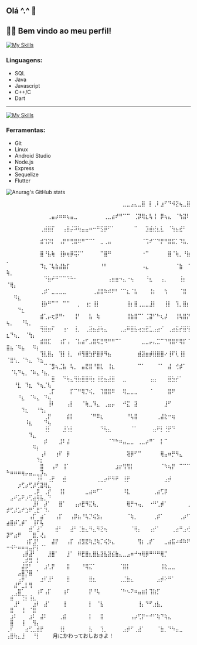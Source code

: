 ## Olá ^.^ 👋

## 👨‍💻 Bem vindo ao meu perfil!

[![My Skills](https://skillicons.dev/icons?i=mysql,java,js,c,cpp,dart&perline=6)](https://skillicons.dev)
### Linguagens:
- SQL
- Java
- Javascript
- C++/C
- Dart
---
[![My Skills](https://skillicons.dev/icons?i=git,linux,androidstudio,nodejs,flutter&perline=6)](https://skillicons.dev)
### Ferramentas:
- Git
- Linux
- Android Studio
- Node.js
- Express
- Sequelize
- Flutter

![Anurag's GitHub stats](https://github-readme-stats.vercel.app/api?username=anuraghazra&hide=contribs,prs)

⠀⠀⠀⠀⠀⠀⠀⠀⠀⠀⠀⠀⠀⠀⠀⠀⠀⠀⠀⠀⠀⠀⠀⠀⠀⠀⠀⠀⠀⠀⠀⣀⣀⣠⣄⣀⣿⠀⡇⢀⠇⣰⠋⠙⠺⣝⢦⣀⣿⠀⠀⠀⠀⠀⠀⠀⠀⠀⠀⠀⠀
⠀⠀⠀⠀⠀⠀⠀⠀⠀⠀⠀⢀⣤⡴⠶⠶⢦⣤⣀⠀⠀⠀⠀⠀⠀⠀⢀⣀⣴⠞⠛⠉⠉⠀⢈⡽⢿⣆⢧⢸⠀⡿⢦⣄⠀⠈⢳⣽⠇⠀⠀⠀⠀⠀⠀⠀⠀⠀⠀⠀⠀
⠀⠀⠀⠀⠀⠀⠀⠀⠀⢀⣾⣿⡏⠀⠀⢠⣿⡬⠽⢷⣤⣤⠶⠒⠛⣫⡿⠋⠁⠀⠀⠀⠀⠀⠉⠀⠀⣹⣾⣞⣆⣇⠀⠈⢳⣦⣞⠃⠀⠀⠀⠀⠀⠀⠀⠀⠀⠀⠀⠀⠀
⠀⠀⠀⠀⠀⠀⠀⠀⠀⣾⢹⡽⡇⠀⢠⡟⠛⢛⣿⠿⠛⠉⠉⠁⠀⣀⢀⣤⠀⠀⠀⠀⠀⠀⠀⠀⠈⢩⠞⠉⠙⡟⠛⣿⣯⡁⠹⣧⡀⠀⠀⠀⠀⠀⠀⠀⠀⠀⠀⠀⠀
⠀⠀⠀⠀⠀⠀⠀⠀⠀⣿⠘⣧⢷⠀⢸⡷⢶⡿⢭⠍⠁⠀⠀⠀⠀⠉⣿⠛⠀⠀⠀⠀⠀⠀⠀⠀⠐⠉⠀⠀⠀⠀⠀⣿⠈⢷⡀⠘⣷⡀⠀⠀⠀⠀⠀⠀⠀⠀⠀⠀⠀
⠀⠀⠀⠀⠀⠀⠀⠀⠀⠹⣆⠈⢧⣷⣼⣷⡏⠀⠀⠀⠀⠀⠀⠀⠀⠘⠃⠀⠀⠀⠀⠀⠀⠀⠀⠀⠠⣄⠀⠀⠀⠀⠀⠀⠀⠈⣷⠀⠈⢷⡀⠀⠀⠀⠀⠀⠀⠀⠀⠀⠀
⠀⠀⠀⠀⠀⠀⠀⠀⠀⠀⠙⣷⠞⠛⠉⠉⠙⠓⠂⠀⠀⠀⠀⠀⠀⠀⠀⢠⣶⣶⠲⣄⠐⢦⠀⠀⠀⠘⣆⠀⠀⢠⡀⠀⠀⠀⢸⡆⠀⠈⢿⡄⠀⠀⠀⠀⠀⠀⠀⠀⠀
⠀⠀⠀⠀⠀⠀⠀⠀⠀⢀⡾⠁⣀⣀⣀⣀⠀⠀⠀⠀⠀⠀⠀⢀⣼⣿⠷⠾⠟⠃⠈⠉⣆⠈⣧⠀⠀⠀⢸⡆⠀⠀⢳⠀⠀⠀⠈⣿⠀⠀⠀⠻⣆⠀⠀⠀⠀⠀⠀⠀⠀
⠀⠀⠀⠀⠀⠀⠀⠀⠀⢸⡷⠛⠉⠉⠀⠉⠉⠀⠀⡀⠀⢰⡂⢸⡇⠀⠀⠀⠀⠀⠀⠀⢸⡆⣿⢀⣀⣀⣸⡇⠀⠀⢸⡇⠀⢹⡀⣿⡆⠀⠀⠀⠙⣆⠀⠀⠀⠀⠀⠀⠀
⠀⠀⠀⠀⠀⠀⠀⠀⠀⣾⢁⡤⢖⡿⠛⠂⠀⠀⢸⠃⠀⠀⣧⠀⢷⠀⠀⠀⠀⠀⠀⠀⢸⣷⣿⠉⠁⢈⣽⠋⠓⢆⡼⠀⠀⢸⢧⣿⡝⢦⡀⠀⠀⠘⢧⡀⠀⠀⠀⠀⠀
⠀⠀⠀⠀⠀⠀⠀⠀⠀⢻⣿⣶⠏⠀⠀⢰⠂⠀⢸⡀⠀⢀⣽⣦⣼⢷⣄⠀⠀⠀⢀⣠⠿⣿⣧⢴⣲⣟⣁⣠⣴⠊⠀⢀⣴⣯⡞⣿⢻⣆⠙⢦⡀⠀⠈⢳⡄⠀⠀⠀⠀
⠀⠀⠀⠀⠀⠀⠀⠀⠀⣾⣿⣏⠀⠀⢰⡏⢠⠀⠈⣧⣴⠋⣠⣿⢯⣛⠻⠛⠛⠉⠁⠀⠀⠀⠀⠀⣀⣀⡤⣄⣉⠉⠙⢻⣿⠟⢿⡏⠈⣿⣦⠈⠻⣦⠀⠀⠻⡆⠀⠀⠀
⠀⠀⠀⠀⠀⠀⠀⠀⠀⢹⣇⣿⡄⠀⢹⡇⢸⡀⠀⠾⢻⣿⣳⡟⣿⡿⠻⣦⠀⠀⠀⠀⠀⠀⠀⣾⣽⣶⡾⣿⣿⣿⠔⢸⠏⢇⢸⡇⠀⠈⣿⢣⡀⠈⠳⣄⠀⠹⣦⠀⠀
⠀⠀⠀⠀⠀⠀⠀⠀⠀⠀⠉⠈⣻⢦⣈⣧⠀⢧⡀⠀⣤⣟⣿⠘⣿⣇⠀⢸⣆⠀⠀⠀⠀⠀⠀⠉⠁⠀⠀⠀⠈⠁⠀⣼⠀⢚⡾⠁⠀⠀⠈⢧⠙⢦⡀⠈⠷⣄⠘⣦⡀
⠀⠀⠀⠀⠀⠀⠀⠀⠀⠀⠀⠀⣿⠀⠀⠙⢷⣄⢻⣷⣿⣿⢿⡆⢸⣟⣦⣼⣿⠀⠀⣀⠀⠀⠀⠀⠀⠀⢠⣤⠀⠀⠀⣿⣳⡞⠁⠀⠀⠀⠀⠘⣇⠀⠹⣆⠀⠙⢦⡈⢧
⠀⠀⠀⠀⠀⠀⠀⠀⠀⠀⠀⢀⡏⠀⠀⠀⠀⡏⠉⠛⢿⡙⢮⡀⠀⢹⣿⣿⠿⠀⠀⢿⣀⣀⣀⠀⠀⠀⠈⠀⠀⠀⠀⣿⠟⠀⠀⠀⠀⠀⠀⠀⠘⣆⠀⠈⠳⣄⠀⠙⢦
⠀⠀⠀⠀⠀⠀⠀⠀⠀⠀⠀⢸⠇⠀⠀⠀⢠⡇⠀⠀⠈⢷⣀⠹⣄⠀⢀⣤⡤⠀⠀⠚⣍⠀⣽⠀⠀⠀⠀⠀⠀⠀⣸⠋⠀⠀⠀⠀⠀⠀⠀⠀⠀⠹⣆⠀⠀⠘⢳⡄⠀
⠀⠀⠀⠀⠀⠀⠀⠀⠀⠀⢀⡟⠀⠀⠀⠀⣾⡇⠀⠀⠀⠀⠈⠛⠿⣆⠀⠀⠀⠀⠀⠀⠘⢧⣿⠀⠀⠀⠀⠀⢀⣼⣗⠒⢶⠀⠀⠀⠀⠀⠀⠀⠀⠀⠸⣆⠀⠀⠀⠙⢦
⠀⠀⠀⠀⠀⠀⠀⠀⠀⠀⢸⡇⠀⠀⠀⣸⢱⡇⠀⠀⠀⠀⠀⠀⠀⠙⢧⣄⠀⠀⠀⠀⠀⠈⠁⠀⠀⠀⠀⣤⠟⡇⢘⡟⠙⠀⠀⠀⠀⠀⠀⠀⠀⠀⠀⠹⣄⠀⠀⠀⠀
⠀⠀⠀⠀⠀⠀⠀⠀⠀⠀⡾⠀⠀⠀⣸⠇⣼⠀⠀⠀⠀⠀⠀⠀⠀⠀⠀⠈⠙⠓⠶⣤⣀⣀⠀⢀⣀⡴⠛⠁⠀⡇⠉⠀⠀⠀⠀⠀⠀⠀⠀⠀⠀⠀⠀⠀⠻⡆⠀⠀⠀
⠀⠀⠀⠀⠀⠀⠀⠀⠀⢠⠇⠀⠀⢰⠏⠀⡿⠀⠀⠀⠀⠀⠀⠀⠀⠀⠀⠀⠀⠀⠀⠀⢽⡿⠋⠉⠀⠀⠀⠀⠀⢿⣤⠶⡛⠻⣄⠀⠀⠀⠀⠀⠀⠀⠀⠀⠀⠹⡆⠀⠀
⠀⠀⠀⠀⠀⠀⠀⠀⠀⣿⠀⠀⢠⠟⠀⢸⠁⠀⠀⠀⠀⠀⠀⠀⠀⠀⠀⠀⠀⣰⡖⢻⢻⡇⠀⠀⠀⠀⠀⠀⠀⠈⠳⢦⡟⠀⠉⠉⠉⠓⠶⠶⠶⢶⡤⣤⣀⣀⡹⣄⠀
⠀⠀⠀⠀⠀⠀⠀⠀⢸⠇⠀⢠⡟⠀⠀⣾⠀⠀⠀⠀⠀⠀⠀⠀⢀⣀⡴⠟⠻⠟⠀⢸⡟⠀⠀⠀⠀⠀⠀⠀⠀⠀⣠⡾⠀⠀⠀⠀⠀⠀⠀⠀⡰⢋⡴⢋⡼⢋⣽⢿⣄
⠀⠀⠀⠀⠀⠀⠀⢀⡿⠀⢀⡞⠀⠀⢸⡇⠀⠀⠀⠀⠀⣀⣴⠶⠋⠁⠀⠀⠀⠀⠀⠸⣇⠀⠀⠀⠀⠀⠀⢀⣴⢋⡿⠀⠀⠀⠀⠀⠀⠀⣠⠞⣡⠟⡰⢋⣴⢿⣧⡀⠙
⠀⠀⠀⠀⠀⠀⠀⣸⠇⠀⡼⠁⠀⠀⣿⠁⠀⠀⢠⡴⣟⠻⣍⢧⡀⠀⠀⠀⠀⠀⠀⠀⢿⡛⠲⢤⡀⠀⠐⠛⢁⡾⠁⠀⠀⠀⠀⠀⢀⡾⢋⡼⣡⠞⣱⠟⢁⣟⠁⠹⠄
⠀⠀⠀⠀⠀⠀⢠⡏⠀⣴⠁⠀⠀⢠⡏⠀⠀⢠⡿⣦⠘⢧⡙⢮⣳⡄⠀⠀⠀⠀⠀⠀⠈⢷⡀⠀⠀⠀⠀⢀⡾⠁⠀⠀⠀⠀⢀⡴⠋⣴⣿⡾⢁⡾⠁⠀⢸⠏⢧⠀⠀
⠀⠀⠀⠀⠀⠀⣾⠁⣼⠁⠀⠀⠀⣾⠃⠀⠀⣼⠃⢈⣷⣄⠻⣄⠻⣝⢦⠀⠀⠀⠀⠀⠀⠈⢿⡄⠀⠀⢠⡞⠁⠀⠀⠀⢀⣴⠛⣠⢞⡽⠋⣴⠟⠀⠀⠀⣿⡀⢜⡄⠀
⠀⠀⠀⠀⠀⢰⡏⣸⠃⠀⠀⠀⣼⡟⠀⠀⢠⡏⠀⣼⣻⣟⢷⣘⢷⡉⢮⡳⣄⠀⠀⠀⠀⠀⠀⢻⡆⢀⡞⠁⠀⠀⣀⣴⣯⠴⠾⠷⠟⠒⠺⠓⠶⠶⢶⣤⡟⡇⠈⠁⠀
⠀⠀⠀⠀⢠⡿⣼⠃⠀⠀⠀⣸⣿⠁⠀⠀⣸⠁⠀⠿⣟⣿⣆⣿⣧⣽⣧⣽⣮⣷⣄⣀⣠⠶⠚⠲⢿⡿⠛⠛⠛⢿⡉⠀⠀⠀⠀⠀⠀⠀⠀⠀⠀⢀⡾⣻⠀⡇⠀⠀⠀
⠀⠀⠀⠀⣼⡿⠃⠀⠀⠀⣰⢃⡟⠀⠀⠀⣿⠀⠀⠀⠘⢿⣍⠁⠀⠀⠀⠀⠀⠀⠈⣿⡇⠀⠀⠀⠀⠀⠀⠀⠀⢸⣗⣀⣀⠀⠀⠀⠀⠀⠀⠀⣠⣿⡙⣿⠀⠁⠀⠀⠀
⠀⠀⠀⢠⡿⠁⠀⠀⠀⣰⠏⣸⠃⠀⠀⠀⣿⠀⠀⠀⠀⠀⣿⣆⠀⠀⠀⠀⠀⠀⢀⣈⣷⣄⠀⠀⠀⠀⠀⠀⣠⡾⠕⠛⠁⠀⠀⠀⠀⠀⠀⣼⠋⣀⡇⢻⠀⠀⠀⠀⠀
⠀⠀⢀⣿⠁⠀⠀⠀⢰⠏⢠⡏⠀⠀⠀⢰⠏⠀⠀⠀⠀⠀⡟⠘⢧⠀⠀⠀⠀⠀⠈⠓⠢⠝⠶⣤⣶⡇⢹⣷⡋⠀⠀⠀⠀⠀⠀⠀⠀⠀⣾⠉⠉⢙⡇⢸⣆⠀⠀⠀⠀
⠀⠀⣸⠃⠀⠀⠀⣰⠇⠀⣼⠁⠀⠀⠀⢸⠀⠀⠀⠀⠀⠀⡇⠀⠈⣧⠀⠀⠀⠀⠀⠀⠀⠀⠀⢸⡄⠙⠋⣰⣧⡀⠀⠀⠀⠀⠀⠀⠀⠀⣿⠀⠀⢸⠀⠈⣿⠀⠀⠀⠀
⠀⣰⠇⠀⠀⠀⣰⠇⠀⣼⠇⠀⠀⠀⢀⣾⠀⠀⠀⠀⠀⠀⡇⠀⠀⣿⠀⠀⠀⠀⠀⠀⠀⢠⡴⢋⡟⠒⠚⠋⢷⠙⢷⣄⠀⠀⠀⠀⠀⠀⣿⠀⠀⢸⠀⠀⢻⡄⠀⠀⠀
⢀⠏⠀⠀⠀⣴⢋⣀⣾⡟⠀⠀⠀⠀⢸⡇⠀⠀⠀⠀⠀⠀⣧⠀⠀⢹⡀⠀⠀⠀⠀⣠⡾⠋⢀⣼⠁⠀⠀⠀⠈⣷⡀⠙⠳⣤⣀⠀⠀⢠⣿⢷⣄⣸⠀⠀⠘⡇⠀⠀⠀
                            月にかわっておしおきよ！
